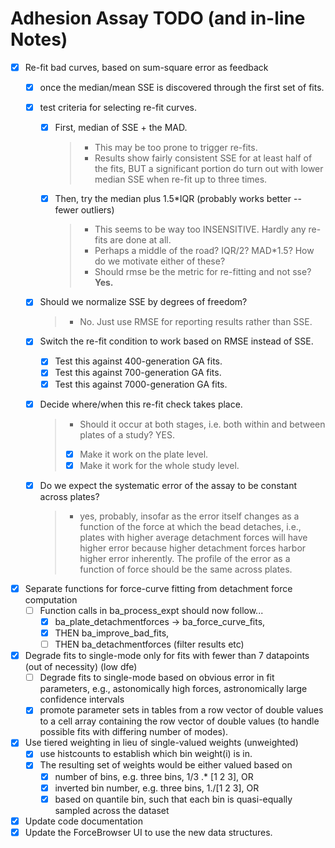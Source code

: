 # Adhesion Assay TODO (and in-line Notes)

- [x] Re-fit bad curves, based on sum-square error as feedback
  - [x] once the median/mean SSE is discovered through the first set of fits.
  - [x] test criteria for selecting re-fit curves.
    - [x] First, median of SSE + the MAD.

      > - This may be too prone to trigger re-fits.
      > - Results show fairly consistent SSE for at least half of the fits, BUT a significant portion do turn out with lower median SSE when re-fit up to three times.

    - [x] Then, try the median plus 1.5*IQR (probably works better -- fewer outliers)
      > - This seems to be way too INSENSITIVE. Hardly any re-fits are done at all.
      > - Perhaps a middle of the road? IQR/2? MAD*1.5? How do we motivate either of these?
      > - Should rmse be the metric for re-fitting and not sse? **Yes.**

  - [x] Should we normalize SSE by degrees of freedom?

    > - No. Just use RMSE for reporting results rather than SSE.
  
  - [x] Switch the re-fit condition to work based on RMSE instead of SSE.
    - [x] Test this against 400-generation GA fits.
    - [x] Test this against 700-generation GA fits.
    - [x] Test this against 7000-generation GA fits.
  - [x] Decide where/when this re-fit check takes place.

    > - Should it occur at both stages, i.e. both within and between plates of a study? YES.
    > - [x] Make it work on the plate level.
    > - [x] Make it work for the whole study level.
  
  - [x] Do we expect the systematic error of the assay to be constant across plates?

    > - yes, probably, insofar as the error itself changes as a function of the force at which the bead detaches, i.e., plates with higher average detachment forces will have higher error because higher detachment forces harbor higher error inherently. The profile of the error as a function of force should be the same across plates.
  
- [x] Separate functions for force-curve fitting from detachment force computation
  - [ ] Function calls in ba_process_expt should now follow...
    - [x] ba_plate_detachmentforces -> ba_force_curve_fits,
    - [x] THEN ba_improve_bad_fits,
    - [ ] THEN ba_detachmentforces (filter results etc)
  
- [x] Degrade fits to single-mode only for fits with fewer than 7 datapoints (out of necessity) (low dfe)
  - [ ] Degrade fits to single-mode based on obvious error in fit parameters, e.g., astonomically high forces, astronomically large confidence intervals
  - [x] promote parameter sets in tables from a row vector of double values to a cell array containing the row vector of double values (to handle possible fits with differing number of modes).
- [x] Use tiered weighting in lieu of single-valued weights (unweighted)
  - [x] use histcounts to establish which bin weight(i) is in.
  - [x] The resulting set of weights would be either valued based on
    - [x] number of bins, e.g. three bins, 1/3 .* [1 2 3], OR
    - [x] inverted bin number, e.g. three bins, 1./[1 2 3], OR
    - [x] based on quantile bin, such that each bin is quasi-equally sampled across the dataset
- [x] Update code documentation
- [x] Update the ForceBrowser UI to use the new data structures.

